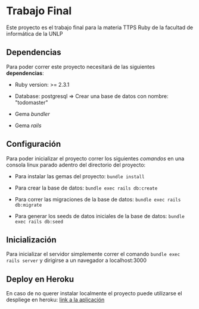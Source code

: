 # Trabajo Final

Este proyecto es el trabajo final para la materia TTPS Ruby de la facultad de informática de la UNLP

## Dependencias 

Para poder correr este proyecto necesitará de las siguientes **dependencias**:

* Ruby version: >= 2.3.1

* Database: postgresql => Crear una base de datos con nombre: "todomaster"

* Gema *bundler*

* Gema *rails*

## Configuración

Para poder inicializar el proyecto correr los siguientes *comandos* en una consola linux parado adentro del directorio del proyecto:

+ Para instalar las gemas del proyecto: ```bundle install```

+ Para crear la base de datos: ```bundle exec rails db:create```

+ Para correr las migraciones de la base de datos: ```bundle exec rails db:migrate```

+ Para generar los seeds de datos iniciales de la base de datos: ```bundle exec rails db:seed```

## Inicialización

Para inicializar el servidor simplemente correr el comando ```bundle exec rails server``` y dirigirse a un navegador a localhost:3000 

## Deploy en Heroku

En caso de no querer instalar localmente el proyecto puede utilizarse el despliege en heroku: [link a la aplicación](https://todoruby.herokuapp.com/) 